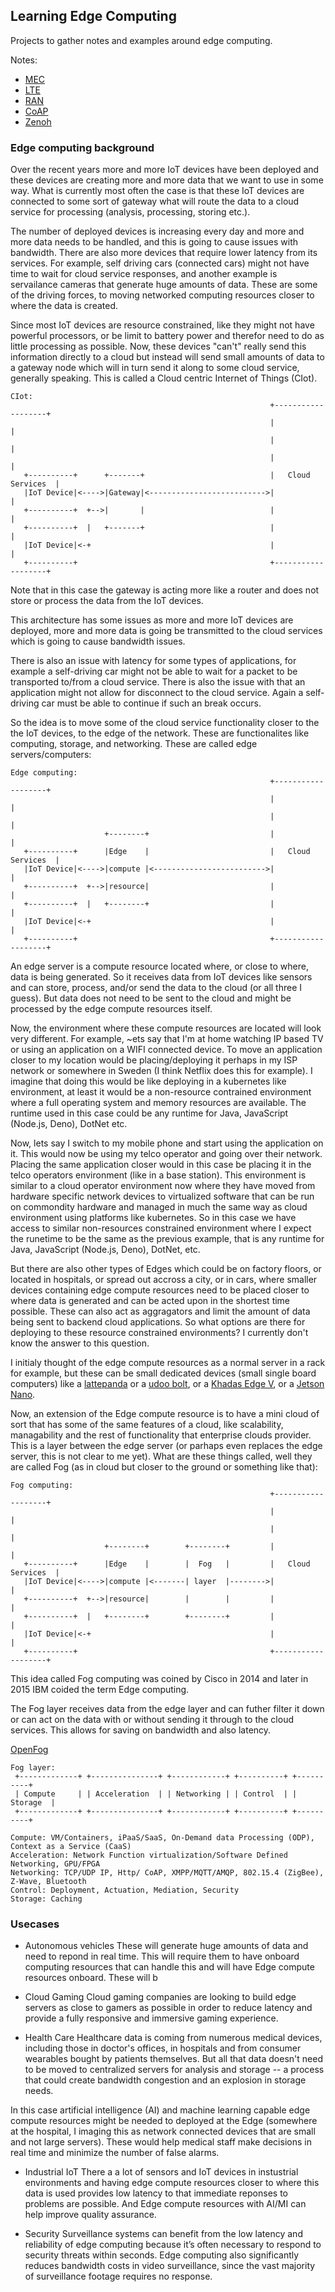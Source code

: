 ## Learning Edge Computing
Projects to gather notes and examples around edge computing.

Notes:
* [MEC](./notes/mec.md)
* [LTE](./notes/lte.md)
* [RAN](./notes/ran.md)
* [CoAP](./notes/coap.md)
* [Zenoh](./notes/zenoh.md)

### Edge computing background
Over the recent years more and more IoT devices have been deployed and these
devices are creating more and more data that we want to use in some way. What is
currently most often the case is that these IoT devices are connected to
some sort of gateway what will route the data to a cloud service for processing
(analysis, processing, storing etc.).

The number of deployed devices is increasing every day and more and more data
needs to be handled, and this is going to cause issues with bandwidth. There are
also more devices that require lower latency from its services. For example,
self driving cars (connected cars) might not have time to wait for cloud service
responses, and another example is servailance cameras that generate huge amounts
of data. These are some of the driving forces, to moving networked computing
resources closer to where the data is created.

Since most IoT devices are resource constrained, like they might not have
powerful processors, or be limit to battery power and therefor need to do as
little processing as possible. Now, these devices "can't" really send this
information directly to a cloud but instead will send small amounts of data
to a gateway node which will in turn send it along to some cloud service,
generally speaking. This is called a Cloud centric Internet of Things (CIot).
```
CIot:
                                                          +-------------------+
                                                          |                   |
                                                          |                   |
                                                          |                   |
   +----------+      +-------+                            |   Cloud Services  |
   |IoT Device|<---->|Gateway|<-------------------------->|                   |
   +----------+  +-->|       |                            |                   |
   +----------+  |   +-------+                            |                   |
   |IoT Device|<-+                                        |                   |
   +----------+                                           +-------------------+
```
Note that in this case the gateway is acting more like a router and does not
store or process the data from the IoT devices.

This architecture has some issues as more and more IoT devices are deployed,
more and more data is going be transmitted to the cloud services which is going
to cause bandwidth issues.

There is also an issue with latency for some types of applications, for example
a self-driving car might not be able to wait for a packet to be transported
to/from a cloud service.
There is also the issue with that an application might not allow for disconnect
to the cloud service. Again a self-driving car must be able to continue if such
an break occurs.

So the idea is to move some of the cloud service functionality closer to the
the IoT devices, to the edge of the network. These are functionalites like
computing, storage, and networking. These are called edge servers/computers:
```
Edge computing:
                                                          +-------------------+
                                                          |                   |
                                                          |                   |
                     +--------+                           |                   |
   +----------+      |Edge    |                           |   Cloud Services  |
   |IoT Device|<---->|compute |<------------------------->|                   |
   +----------+  +-->|resource|                           |                   |
   +----------+  |   +--------+                           |                   |
   |IoT Device|<-+                                        |                   |
   +----------+                                           +-------------------+
```

An edge server is a compute resource located where, or close to where,
data is being generated. So it receives data from IoT devices like sensors and
can store, process, and/or send the data to the cloud (or all three I guess).
But data does not need to be sent to the cloud and might be processed by the
edge compute resources itself.

Now, the environment where these compute resources are located will look very
different. For example, ~ets say that I'm at home watching IP based TV
or using an application on a WIFI connected device. To move an application
closer to my location would be placing/deploying it perhaps in my ISP network
or somewhere in Sweden (I think Netflix does this for example). I imagine that
doing this would be like deploying in a kubernetes like environment, at
least it would be a non-resource contrained environment where a full operating
system and memory resources are available. The runtime used in this case could
be any runtime for Java, JavaScript (Node.js, Deno), DotNet etc.

Now, lets say I switch to my mobile phone and start using the application on it.
This would now be using my telco operator and going over their network. Placing
the same application closer would in this case be placing it in the telco
operators environment (like in a base station). This environment is similar to
a cloud operator environment now where they have moved from hardware specific
network devices to virtualized software that can be run on commondity hardware
and managed in much the same way as cloud environment using platforms like
kubernetes. So in this case we have access to similar non-resources constrained
environment where I expect the runetime to be the same as the previous example,
that is any runtime for Java, JavaScript (Node.js, Deno), DotNet, etc.

But there are also other types of Edges which could be on factory floors, or
located in hospitals, or spread out accross a city, or in cars, where smaller
devices containing edge compute resources need to be placed closer to where data 
is generated and can be acted upon in the shortest time possible. These can also
act as aggragators and limit the amount of data being sent to backend cloud
applications. So what options are there for deploying to these resource
constrained environments? I currently don't know the answer to this question.


I initialy thought of the edge compute resources as a normal server in a rack
for example, but these can be small dedicated devices (small single board
computers) like a [lattepanda](https://www.lattepanda.com/) or a
[udoo bolt](https://www.udoo.org/discover-the-udoo-bolt/), or a
[Khadas Edge V](https://www.khadas.com/edge), or a
[Jetson Nano](https://developer.nvidia.com/embedded-computing).

Now, an extension of the Edge compute resource is to have a mini cloud of sort
that has some of the same features of a cloud, like scalability, managability
and the rest of functionality that enterprise clouds provider.
This is a layer between the edge server (or parhaps even replaces the edge
server, this is not clear to me yet). What are these things called, well they
are called Fog (as in cloud but closer to the ground or something like that):
```
Fog computing:
                                                          +-------------------+
                                                          |                   |
                                                          |                   |
                     +--------+        +--------+         |                   |
   +----------+      |Edge    |        |  Fog   |         |   Cloud Services  |
   |IoT Device|<---->|compute |<-------| layer  |-------->|                   |
   +----------+  +-->|resource|        |        |         |                   |
   +----------+  |   +--------+        +--------+         |                   |
   |IoT Device|<-+                                        |                   |
   +----------+                                           +-------------------+
```
This idea called Fog computing was coined by Cisco in 2014 and later in 2015
IBM coided the term Edge computing.

The Fog layer receives data from the edge layer and can futher filter it down or
can act on the data with or without sending it through to the cloud services.
This allows for saving on bandwidth and also latency.

[OpenFog](https://opcfoundation.org/markets-collaboration/openfog/)

```
Fog layer:
 +-------------+ +---------------+ +------------+ +----------+ +----------+
 | Compute     | | Acceleration  | | Networking | | Control  | | Storage  |
 +-------------+ +---------------+ +------------+ +----------+ +----------+

Compute: VM/Containers, iPaaS/SaaS, On-Demand data Processing (ODP), Context as a Service (CaaS)
Acceleration: Network Function virtualization/Software Defined Networking, GPU/FPGA
Networking: TCP/UDP IP, Http/ CoAP, XMPP/MQTT/AMQP, 802.15.4 (ZigBee), Z-Wave, Bluetooth
Control: Deployment, Actuation, Mediation, Security
Storage: Caching
```

### Usecases 

* Autonomous vehicles
These will generate huge amounts of data and need to repond in real time. This
will require them to have onboard computing resources that can handle this and
will have Edge compute resources onboard. These will b

* Cloud Gaming
Cloud gaming companies are looking to build edge servers as close to gamers as
possible in order to reduce latency and provide a fully responsive and immersive
gaming experience. 

* Health Care
Healthcare data is coming from numerous medical devices, including those in
doctor's offices, in hospitals and from consumer wearables bought by patients
themselves. But all that data doesn't need to be moved to centralized servers
for analysis and storage -- a process that could create bandwidth congestion
and an explosion in storage needs.

In this case artificial intelligence (AI) and machine learning capable edge
compute resources might be needed to deployed at the Edge (somewhere at the
hospital, I imaging this as network connected devices that are small and not
large servers). These would help medical staff make decisions in real time
and minimize the number of false alarms.

* Industrial IoT
There a a lot of sensors and IoT devices in instustrial environments and
having edge compute resources closer to where this data is used provides low
latency to that immediate reponses to problems are possible. And Edge compute
resources with AI/MI can help improve quality assurance.

* Security 
Surveillance systems can benefit from the low latency and reliability of edge
computing because it’s often necessary to respond to security threats within
seconds. Edge computing also significantly reduces bandwidth costs in video
surveillance, since the vast majority of surveillance footage requires no
response. 

